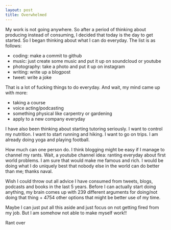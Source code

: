 ```yaml
---
layout: post
title: Overwhelmed
---
```


My work is not going anywhere. So after a period of thinking about producing instead of consuming, I decided that today is the day to get started. So I began thinking about what I can do everyday. The list is as follows:

* coding: make a commit to github
* music: just create some music and put it up on soundcloud or youtube
* photography: take a photo and put it up on instagram
* writing: write up a blogpost
* tweet: write a joke

That is a lot of fucking things to do everyday. And wait, my mind came up with more:

* taking a course
* voice acting/podcasting
* something physical like carpentry or gardening
* apply to a new company everyday

I have also been thinking about starting tutoring seriously. I want to control my nutrition. I want to start running and hiking. I want to go on trips. I am already doing yoga and playing football.

How much can one person do. I think blogging might be easy if I manage to channel my rants. Wait, a youtube channel idea: ranting everyday about first world problems. I am sure that would make me famous and rich. I would be doing what I do uniquely best that nobody else in the world can do better than me; thanks naval.

Wish I could throw out all advice I have consumed from tweets, blogs, podcasts and books in the last 5 years. Before I can actually start doing anything, my brain comes up with 239 different arguments for doing/not doing that thing + 4754 other options that might be better use of my time.

Maybe I can just put all this aside and just focus on not getting fired from my job. But I am somehow not able to make myself work!!

Rant over
